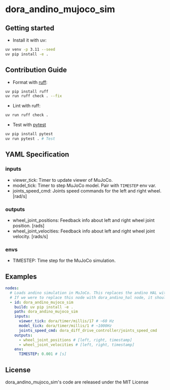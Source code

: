 # dora_andino_mujoco_sim

## Getting started

- Install it with uv:

```bash
uv venv -p 3.11 --seed
uv pip install -e .
```

## Contribution Guide

- Format with [ruff](https://docs.astral.sh/ruff/):

```bash
uv pip install ruff
uv run ruff check . --fix
```

- Lint with ruff:

```bash
uv run ruff check .
```

- Test with [pytest](https://github.com/pytest-dev/pytest)

```bash
uv pip install pytest
uv run pytest . # Test
```

## YAML Specification

### inputs
  - viewer_tick: Timer to update viewer of MuJoCo.
  - model_tick: Timer to step MuJoCo model. Pair with `TIMESTEP` env var.
  - joints_speed_cmd: Joints speed commands for the left and right wheel. [rad/s]

### outputs
  - wheel_joint_positions: Feedback info about left and right wheel joint position. [rads]
  - wheel_joint_velocities: Feedback info about left and right wheel joint velocity. [rads/s]

### envs
  - TIMESTEP: Time step for the MuJoCo simulation.

## Examples

```yml
nodes:
  # Loads andino simulation in MuJoCo. This replaces the andino HAL with a simulated version.
  # If we were to replace this node with dora_andino_hal node, it should be able to run the dataflow.
  - id: dora_andino_mujoco_sim
    build: uv pip install -e .
    path: dora_andino_mujoco_sim
    inputs:
      viewer_tick: dora/timer/millis/17 # ~60 Hz
      model_tick: dora/timer/millis/1 # ~1000Hz
      joints_speed_cmd: dora_diff_drive_controller/joints_speed_cmd
    outputs:
      - wheel_joint_positions # [left, right, timestamp]
      - wheel_joint_velocities # [left, right, timestamp]
    env:
      TIMESTEP: 0.001 # [s]
```

## License

dora_andino_mujoco_sim's code are released under the MIT License
